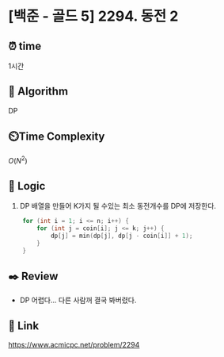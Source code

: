 # [백준 - 골드 5] 2294. 동전 2

## ⏰  **time**
1시간

## :pushpin: **Algorithm**
DP

## ⏲️**Time Complexity**
$O(N^2)$

## :round_pushpin: **Logic**
1. DP 배열을 만들어 K가지 될 수있는 최소 동전개수를 DP에 저장한다.
```cpp
	for (int i = 1; i <= n; i++) {
		for (int j = coin[i]; j <= k; j++) {
			dp[j] = min(dp[j], dp[j - coin[i]] + 1);
		}
	}
```

## :black_nib: **Review**
- DP 어렵다... 다른 사람꺼 결국 봐버렸다.

## 📡 Link
https://www.acmicpc.net/problem/2294
